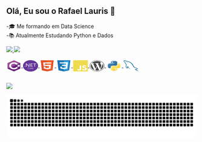 ## Olá, Eu sou o Rafael Lauris 👋
 
 -🎓 Me formando em Data Science <br>
 -📚 Atualmente Estudando Python e Dados <br>
 
 <div>
  <a href="https://github.com/RafaelTLauris">
  <img height="160em" src="https://github-readme-stats.vercel.app/api?username=RafaelTLauris&show_icons=true&theme=dracula&include_all_commits=true&count_private=true"/>
  <img height="160em" src="https://github-readme-stats.vercel.app/api/top-langs/?username=RafaelTLauris&layout=compact&langs_count=7&theme=dracula"/>
</div>
<div style="display: inline_block"><br>
  <img align="center" alt="Rafa-Csharp" height="30" width="40" src="https://raw.githubusercontent.com/devicons/devicon/master/icons/csharp/csharp-original.svg">
  <img align="center" alt="Rafa-DotNet" height="30" width="40" src="https://github.com/devicons/devicon/blob/master/icons/dotnetcore/dotnetcore-original.svg">
  <img align="center" alt="Rafa-HTML" height="30" width="40" src="https://raw.githubusercontent.com/devicons/devicon/master/icons/html5/html5-original.svg">
  <img align="center" alt="Rafa-CSS" height="30" width="40" src="https://raw.githubusercontent.com/devicons/devicon/master/icons/css3/css3-original.svg">
  <img align="center" alt="Rafa-Js" height="30" width="40" src="https://raw.githubusercontent.com/devicons/devicon/master/icons/javascript/javascript-plain.svg">
  <img align="center" alt="Rafa-WordPress" height="30" width="40" src="https://github.com/devicons/devicon/blob/master/icons/wordpress/wordpress-plain.svg">
 <img align="center" alt="Rafa-python" height="32" width="42" src="https://github.com/devicons/devicon/blob/master/icons/python/python-original.svg">
 <img align="center" alt="Rafa-mysql" height="30" width="40" src="https://github.com/devicons/devicon/blob/master/icons/mysql/mysql-original.svg">
</div>
</div>
  
  ##
 
<div>
  <a href="https://www.linkedin.com/in/rafael-lauris-51b678201/" target="_blank"><img src="https://img.shields.io/badge/-LinkedIn-%230077B5?style=for-the-badge&logo=linkedin&logoColor=white" target="_blank"></a>
  <!--<a href="https://github.com/RafaelTLauris/Estudos-JavaScript" target="_blank"><img src="https://img.shields.io/badge/JavaScript-F7DF1E?style=for-the-badge&logo=javascript&logoColor=black" target="_blank"></a> -->
 
  
  ![Snake animation](https://github.com/RafaelTLauris/RafaelTLauris/blob/output/github-contribution-grid-snake.svg)
</div>
